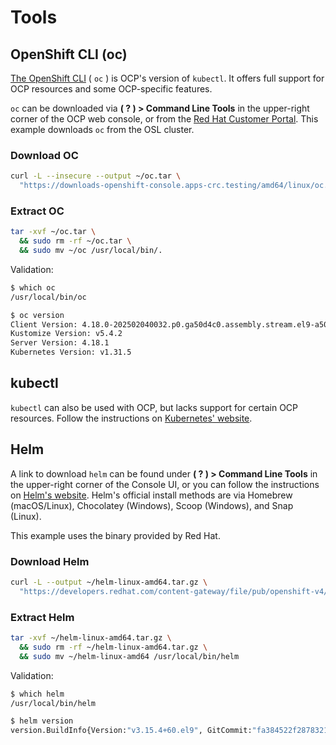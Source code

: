 # Tools

## OpenShift CLI (oc)

[The OpenShift CLI](https://docs.redhat.com/en/documentation/openshift_container_platform/4.18/html/cli_tools/openshift-cli-oc) ( `oc` ) is OCP's version of `kubectl`. It offers full support
 for OCP resources and some OCP-specific features.

`oc` can be downloaded via **( ? ) > Command Line Tools** in the upper-right corner of the OCP web console, or from the [Red Hat Customer Portal](https://access.redhat.com/downloads/content/290/ver=4.18/rhel---9/4.18.6/x86_64/product-software). This example downloads `oc` from the OSL cluster.

### Download OC

```bash
curl -L --insecure --output ~/oc.tar \
  "https://downloads-openshift-console.apps-crc.testing/amd64/linux/oc.tar"
```

### Extract OC

```bash
tar -xvf ~/oc.tar \
  && sudo rm -rf ~/oc.tar \
  && sudo mv ~/oc /usr/local/bin/.
```

Validation:

```bash
$ which oc
/usr/local/bin/oc

$ oc version
Client Version: 4.18.0-202502040032.p0.ga50d4c0.assembly.stream.el9-a50d4c0
Kustomize Version: v5.4.2
Server Version: 4.18.1
Kubernetes Version: v1.31.5
```

## kubectl

`kubectl` can also be used with OCP, but lacks support for certain OCP
 resources. Follow the instructions on [Kubernetes' website](https://kubernetes.io/docs/tasks/tools/).

## Helm

A link to download `helm` can be found under **( ? ) > Command Line Tools** in
 the upper-right corner of the Console UI, or you can follow the instructions
 on [Helm's website](https://helm.sh/). Helm's official install methods are via
 Homebrew (macOS/Linux), Chocolatey (Windows), Scoop (Windows), and Snap (Linux).

This example uses the binary provided by Red Hat.

### Download Helm

```bash
curl -L --output ~/helm-linux-amd64.tar.gz \
  "https://developers.redhat.com/content-gateway/file/pub/openshift-v4/clients/helm/3.15.4/helm-linux-amd64.tar.gz"
```

### Extract Helm

```bash
tar -xvf ~/helm-linux-amd64.tar.gz \
  && sudo rm -rf ~/helm-linux-amd64.tar.gz \
  && sudo mv ~/helm-linux-amd64 /usr/local/bin/helm
```

Validation:

```bash
$ which helm
/usr/local/bin/helm

$ helm version
version.BuildInfo{Version:"v3.15.4+60.el9", GitCommit:"fa384522f2878321c8b6b1a06f8ff5f86f47a937", GitTreeState:"clean", GoVersion:"go1.22.7 (Red Hat 1.22.7-2.el9_5)"}
```
